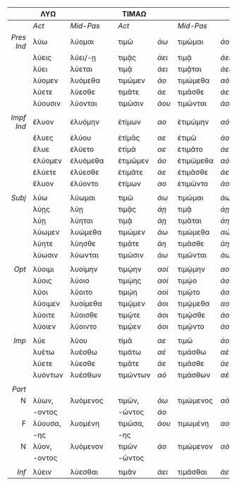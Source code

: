 |            | ΛΥΩ     |           |   | ΤΙΜΑΩ    |       |           |       |   | ΠΟΙΕΩ     |       |            |       |   | ΔΗΛΟΩ     |       |             |       |
|-----------:|---------|-----------|---|----------|-------|-----------|-------|---|-----------|-------|------------|-------|---|-----------|-------|-------------|-------|
|            | *Act*   | *Mid-Pas* |   | *Act*    |       | *Mid-Pas* |       |   | *Act*     |       | *Mid-Pas*  |       |   | *Act*     |       | *Mid-Pas*   |       |
| *Pres Ind* | λύω     | λύομαι    |   | τιμῶ     | *άω*  | τιμῶμαι   | *άο*  |   | ποιῶ      | *έω*  | ποιοῦμαι   | *έο*  |   | δηλῶ      | *όω*  | δηλοῦμαι    | *όο*  |
|            | λύεις   | λύει/-ῃ   |   | τιμᾷς    | *άει* | τιμᾷ      | *άει* |   | ποιεῖς    | *έει* | ποιεῖ/-ῇ   | *έει* |   | δηλοῖς    | *όει* | δηλοῖ       | *όει* |
|            | λύει    | λύεται    |   | τιμᾷ     | *άει* | τιμᾷται   | *άει* |   | ποιεῖ     | *έει* | ποιεῖται   | *έει* |   | δηλοῖ     | *όει* | δηλοῦται    | *όε*  |
|            | λύομεν  | λυόμεθα   |   | τιμῶμεν  | *άο*  | τιμώμεθα  | *αό*  |   | ποιοῦμεν  | *έο*  | ποιούμεθα  | *εό*  |   | δηλοῦμεν  | *όο*  | δηλούμεθα   | *οό*  |
|            | λύετε   | λύεσθε    |   | τιμᾶτε   | *άε*  | τιμᾶσθε   | *άε*  |   | ποιεῖτε   | *έε*  | ποιεῖσθε   | *έε*  |   | δηλοῦτε   | *όε*  | δηλοῦσθε    | *όε*  |
|            | λύουσιν | λύονται   |   | τιμῶσιν  | *άου* | τιμῶνται  | *άο*  |   | ποιοῦσιν  | *έο*  | ποιοῦνται  | *έο*  |   | δηλοῦσιν  | *όο*  | δελοῦνται   | *όο*  |
|            |         |           |   |          |       |           |       |   |           |       |            |       |   |           |       |             |       |
| *Impf Ind* | ἔλυον   | ἐλυόμην   |   | ἐτίμων   | *αο*  | ἐτιμώμην  | *αό*  |   | ἐποίουν   | *εο*  | ἐποιούμην  | *εό*  |   | ἐδήλουν   | *οο*  | ἐδηλούμην   | *οό*  |
|            | ἔλυες   | ἐλύου     |   | ἐτίμᾱς   | *αε*  | ἐτιμῶ     | *άου* |   | ἐποίεις   | *εε*  | ἐποιοῦ     | *έου* |   | ἐδήλους   | *οε*  | ἐηλοῦ       | *όου* |
|            | ἔλυε    | ἐλύετο    |   | ἐτίμᾱ    | *αε*  | ἐτιμᾶτο   | *άε*  |   | ἐποίει    | *εε*  | ἐποιεῖτο   | *έε*  |   | ἐδήλου    | *οε*  | ἐδηλοῦτο    | *όε*  |
|            | ἐλύομεν | ἐλυόμεθα  |   | ἐτιμῶμεν | *άο*  | ἐτιμώμεθα | *αό*  |   | ἐποιοῦμεν | *έο*  | ἐποιούμεθα | *εό*  |   | ἐδηλοῦνεμ | *όο*  | ἐδηλούμεθα  | *οό*  |
|            | ἐλύετε  | ἐλύεσθε   |   | ἐτιμᾶτε  | *άε*  | ἐτιμᾶσθε  | *άε*  |   | ἐποιεῖτε  | *έε*  | ἐποιεῖσθε  | *έε*  |   | ἐδηλοῦτε  | *όε*  | ἐδηλοπυσθε  | *όε*  |
|            | ἔλυον   | ἐλύοντο   |   | ἐτίμων   | *αο*  | ἐτιμῶντο  | *άο*  |   | ἐποίουν   | *εο*  | ἐποιοπῦντο | *έο*  |   | ἐδήλουν   | *οο*  | ἐδηλοῦντο   | *όο*  |
|            |         |           |   |          |       |           |       |   |           |       |            |       |   |           |       |             |       |
|     *Subj* | λύω     | λύωμαι    |   | τιμῶ     | *άω*  | τιμῶμαι   | *άω*  |   | ποιῶ      | *έω*  | ποιῶμαι    | *έω*  |   | δηλῶ      | *όω*  | δηλῶμαι     | *όω*  |
|            | λύῃς    | λύῃ       |   | τιμᾷς    | *άῃ*  | τιμᾷ      | *άῃ*  |   | ποιῇς     | *έῃ*  | ποιῇ       | *έῃ*  |   | δηλοῖς    | *όῃ*  | δηλοῖ       | *όῃ*  |
|            | λύῃ     | λύηται    |   | τιμᾷ     | *άῃ*  | τιμᾶται   | *άη*  |   | ποιῇ      | *έῃ*  | ποιῆται    | *έη*  |   | δηλοῖ     | *όῃ*  | δηλῶται     | *όη*  |
|            | λύωμεν  | λυώμεθα   |   | τιμῶμεν  | *άω*  | τιμώμεθα  | *αώ*  |   | ποιῶμεν   | *έω*  | ποιώμεθα   | *εώ*  |   | δηλῶμεν   | *όω*  | δηλώμεθα    | *όω*  |
|            | λύητε   | λύησθε    |   | τιμᾶτε   | *άη*  | τιμᾶσθε   | *άη*  |   | ποιῆτε    | *έη*  | ποιῆσθε    | *έη*  |   | δηλῶτε    | *όη*  | δηλῶσθε     | *όη*  |
|            | λύωσιν  | λύωνται   |   | τιμῶσιν  | *άω*  | τιμῶνται  | *άω*  |   | ποιῶσιν   | *έω*  | ποιῶνται   | *έω*  |   | δηλῶσιν   | *όω*  | δηλῶνται    | *όω*  |
|            |         |           |   |          |       |           |       |   |           |       |            |       |   |           |       |             |       |
|      *Opt* | λύοιμι  | λυοίμην   |   | τιμῴην   | *αοί* | τιμῴμην   | *αοί* |   | ποιοίην   | *εοί* | ποιοίμην   | *έοι* |   | δηλοίην   | *οοί* | δηλοίμην    | *οοί* |
|            | λύοις   | λύοιο     |   | τιμῴης   | *αοί* | τιμῴο     | *άοι* |   | ποιοίης   | *εοί* | ποιοῖο     | *έοι* |   | δηλοίης   | *οοί* | δηλοῖο      | *όοι* |
|            | λύοι    | λύοιτο    |   | τιμῴη    | *αοί* | τιμῷτο    | *άοι* |   | ποιοίη    | *εοί* | ποιοῖτο    | *έοι* |   | δηλοίη    | *οοί* | δηλοῖτο     | *όοι* |
|            | λύοιμεν | λυοίμεθα  |   | τιμῷμεν  | *άοι* | τιμῴμεθα  | *αοί* |   | ποιοῖμεν  | *έοι* | ποιοίμεθα  | *έοι* |   | δηλοῖμεν  | *όοι* | δηλοίμεθα   | *οοί* |
|            | λύοιτε  | λύοισθε   |   | τιμῷτε   | *άοι* | τιμῷσθε   | *άοι* |   | ποιοῖτε   | *έοι* | ποιοῖσθε   | *έοι* |   | δηλοῖτε   | *όοι* | δηλοῖσθε    | *όοι* |
|            | λύοιεν  | λύοιντο   |   | τιμῷεν   | *άοι* | τιμῷντο   | *άοι* |   | ποιοῖεν   | *έοι* | ποιοῖντο   | *έοι* |   | δηλοῖεν   | *όοι* | δηλοῖντο    | *όοι* |
|            |         |           |   |          |       |           |       |   |           |       |            |       |   |           |       |             |       |
|      *Imp* | λῦε     | λύου      |   | τίμᾱ     | *αε*  | τιμῶ      | *άου* |   | ποίει     | *εε*  | ποιοῦ      | *έου* |   | δήλου     | *οε*  | δηλοῦ       | *όου* |
|            | λυέτω   | λυέσθω    |   | τιμάτω   | *αέ*  | τιμάσθω   | *αέ*  |   | ποιείτω   | *εέ*  | ποιείσθω   | *εέ*  |   | δηλούτω   | *οέ*  | δηλούσθω    | *οέ*  |
|            | λύετε   | λύεσθε    |   | τιμᾶτε   | *άε*  | τιμᾶσθε   | *άε*  |   | ποιεῖτε   | *έε*  | ποιεῖσθε   | *έε*  |   | δηλοῦτε   | *όε*  | δηλοῦσθε    | *όε*  |
|            | λυόντων | λυέσθων   |   | τιμώντων | *αό*  | τιμάσθων  | *αέ*  |   | ποιούντων | *εό*  | ποιείσθων  | *εέ*  |   | δηλούντων | *οό*  | δηλούσθων   | *οέ*  |
|            |         |           |   |          |       |           |       |   |           |       |            |       |   |           |       |             |       |
|     *Part* |         |           |   |          |       |           |       |   |           |       |            |       |   |           |       |             |       |
|          N | λύων,   | λυόμενος  |   | τιμῶν,   | *άω*  | τιμώμενος | *αό*  |   | ποιῶν,    | *έω*  | ποιούμενος | *εό*  |   | δηλῶν,    | *όω*  | δηλούμενος, | *οό*  |
|            | -οντος  |           |   | -ῶντος   | *άο*  |           |       |   | -οῦντος   | *έο*  |            |       |   | -οῦντος   | *όο*  |             |       |
|          F | λύουσα, | λυομένη   |   | τιμῶσα,  | *άου* | τιμωμένη  | *αο*  |   | ποιοῦσα,  | *έου* | ποιουμένη  | *εο*  |   | δηλοῦσα,  | *όου* | δηλουμένη   | *οο*  |
|            | -ης     |           |   | -ης      |       |           |       |   | -ης       |       |            |       |   | -ης       |       |             |       |
|          N | λῦον,   | λυόμενον  |   | τιμῶν    | *άο*  | τιμώμενον | *αό*  |   | ποιοῦν,   | *έο*  | ποιούμενον | *εό*  |   | δηλοῦν,   | *όο*  | δηλούμενον  | *οό*  |
|            | -οντος  |           |   | -ῶντος   |       |           |       |   | -οῦντος   |       |            |       |   | -οῦντος   |       |             |       |
|            |         |           |   |          |       |           |       |   |           |       |            |       |   |           |       |             |       |
|      *Inf* | λύειν   | λύεσθαι   |   | τιμᾶν    | *άει* | τιμᾶσθαι  | *άε*  |   | ποιεῖν    | *έει* | ποιεῖσθαι  | *έε*  |   | δηλοῦν    | *όει* | δηλοῦσθαι   | *όε*  |

